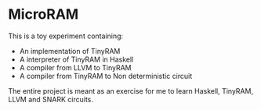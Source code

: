 # MicroRAM
 
 This is a toy experiment containing:
 
 * An implementation of TinyRAM
 * A interpreter of TinyRAM in Haskell 
 * A compiler from LLVM to TinyRAM
 * A compiler from TinyRAM to Non deterministic circuit
 
 The entire project is meant as an exercise for me to learn Haskell, TinyRAM, LLVM and SNARK circuits.